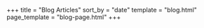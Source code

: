 +++
title = "Blog Articles"
sort_by = "date"
template = "blog.html"
page_template = "blog-page.html"
+++